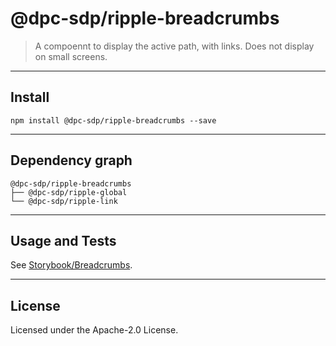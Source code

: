 # @dpc-sdp/ripple-breadcrumbs

> A compoennt to display the active path, with links. Does not display on small
screens.

--------------------------------------------------------------------------------

## Install

```shell
npm install @dpc-sdp/ripple-breadcrumbs --save
```

--------------------------------------------------------------------------------

## Dependency graph

```shell
@dpc-sdp/ripple-breadcrumbs
├── @dpc-sdp/ripple-global
└── @dpc-sdp/ripple-link
```

--------------------------------------------------------------------------------

## Usage and Tests

See [Storybook/Breadcrumbs](https://ripple.sdp.vic.gov.au/?selectedKind=Molecules/Breadcrumbs&selectedStory=Breadcrumbs).

--------------------------------------------------------------------------------

## License

Licensed under the Apache-2.0 License.
